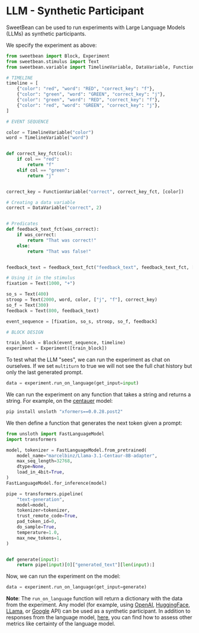 # LLM - Synthetic Participant

SweetBean can be used to run experiments with Large Language Models (LLMs) as synthetic participants.

We specify the experiment as above:

```python
from sweetbean import Block, Experiment
from sweetbean.stimulus import Text
from sweetbean.variable import TimelineVariable, DataVariable, FunctionVariable

# TIMELINE
timeline = [
    {"color": "red", "word": "RED", "correct_key": "f"},
    {"color": "green", "word": "GREEN", "correct_key": "j"},
    {"color": "green", "word": "RED", "correct_key": "f"},
    {"color": "red", "word": "GREEN", "correct_key": "j"},
]

# EVENT SEQUENCE

color = TimelineVariable("color")
word = TimelineVariable("word")


def correct_key_fct(col):
    if col == "red":
        return "f"
    elif col == "green":
        return "j"


correct_key = FunctionVariable("correct", correct_key_fct, [color])

# Creating a data variable
correct = DataVariable("correct", 2)


# Predicates
def feedback_text_fct(was_correct):
    if was_correct:
        return "That was correct!"
    else:
        return "That was false!"


feedback_text = feedback_text_fct("feedback_text", feedback_text_fct, [correct])

# Using it in the stimulus
fixation = Text(1000, "+")

so_s = Text(400)
stroop = Text(2000, word, color, ["j", "f"], correct_key)
so_f = Text(300)
feedback = Text(800, feedback_text)

event_sequence = [fixation, so_s, stroop, so_f, feedback]

# BLOCK DESIGN

train_block = Block(event_sequence, timeline)
experiment = Experiment([train_block])
```

To test what the LLM "sees", we can run the experiment as chat on ourselves. If we set ``multiturn`` to true we will not see
the full chat history but only the last generated prompt.

```python
data = experiment.run_on_language(get_input=input)
```

We can run the experiment on any function that takes a string and returns a string. For example, on the
[centauer](https://marcelbinz.github.io/centaur) model:

```bash
pip install unsloth "xformers==0.0.28.post2"
```

We then define a function that generates the next token given a prompt:

```python
from unsloth import FastLanguageModel
import transformers

model, tokenizer = FastLanguageModel.from_pretrained(
    model_name="marcelbinz/Llama-3.1-Centaur-8B-adapter",
    max_seq_length=32768,
    dtype=None,
    load_in_4bit=True,
)
FastLanguageModel.for_inference(model)

pipe = transformers.pipeline(
    "text-generation",
    model=model,
    tokenizer=tokenizer,
    trust_remote_code=True,
    pad_token_id=0,
    do_sample=True,
    temperature=1.0,
    max_new_tokens=1,
)


def generate(input):
    return pipe(input)[0]["generated_text"][len(input):]
```

Now, we can run the experiment on the model:

```python
data = experiment.run_on_language(get_input=generate)
```

**Note**: The `run_on_language` function will return a dictionary with the data from the experiment. Any model
(for example, using [OpenAI](https://platform.openai.com/docs/overview), [HuggingFace](https://huggingface.co/), [LLama](https://www.llama-api.com/), or [Google](https://console.cloud.google.com/apis/library) API) can be used as a synthetic participant. In addition to responses from the language model, [here](https://autoresearch.github.io/sweetbean/Use%20Case%20Tutorials/AI%20Alignment/Reinforcement%20Learning%20with%20Model%20Confidence/), you can find how to assess other metrics like certainty of the language model.

